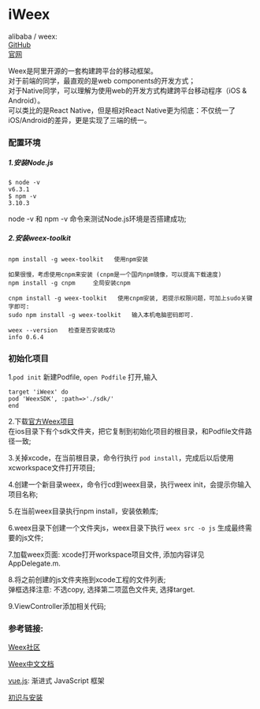 # iWeex
alibaba / weex:  
[GitHub](https://github.com/alibaba/weex)  
[官网](http://alibaba.github.io/weex)

Weex是阿里开源的一套构建跨平台的移动框架。  
对于前端的同学，最直观的是web components的开发方式；  
对于Native同学，可以理解为使用web的开发方式构建跨平台移动程序（iOS & Android）。  
可以类比的是React Native，但是相对React Native更为彻底：不仅统一了 iOS/Android的差异，更是实现了三端的统一。


### 配置环境
##### 1.安装Node.js
	$ node -v
	v6.3.1
	$ npm -v
	3.10.3
node -v 和 npm -v 命令来测试Node.js环境是否搭建成功;

##### 2.安装weex-toolkit

	npm install -g weex-toolkit   使用npm安装
	
	如果很慢，考虑使用cnpm来安装 (cnpm是一个国内npm镜像，可以提高下载速度)
	npm install -g cnpm     全局安装cnpm
	
	cnpm install -g weex-toolkit   使用cnpm安装, 若提示权限问题，可加上sudo关键字即可:
	sudo npm install -g weex-toolkit   输入本机电脑密码即可.
	
	weex --version   检查是否安装成功
	info 0.6.4 


### 初始化项目
1.`pod init` 新建Podfile, 
`open Podfile` 打开,输入  

	target 'iWeex' do
	pod 'WeexSDK', :path=>'./sdk/'
	end

2.下载[官方Weex项目](https://github.com/alibaba/weex.git)  
在ios目录下有个sdk文件夹，把它复制到初始化项目的根目录，和Podfile文件路径一致;

3.关掉xcode，在当前根目录，命令行执行 `pod install`，完成后以后使用xcworkspace文件打开项目;

4.创建一个新目录weex，命令行cd到weex目录，执行weex init，会提示你输入项目名称;

5.在当前weex目录执行npm install，安装依赖库;

6.weex目录下创建一个文件夹js，weex目录下执行 `weex src -o js` 生成最终需要的js文件;

7.加载weex页面:
xcode打开workspace项目文件, 添加内容详见AppDelegate.m. 

8.将之前创建的js文件夹拖到xcode工程的文件列表;  
弹框选择注意:  不选copy, 选择第二项蓝色文件夹, 选择target.

9.ViewController添加相关代码;

### 参考链接:  
[Weex社区](http://www.jianshu.com/collection/f152a6d31479)

[Weex中文文档](http://www.weex.help/topic/57792770eb60516a48db5485)

[vue.js](http://cn.vuejs.org): 渐进式 JavaScript 框架

[初识与安装](https://vczero.github.io/weex-learning/001_helloworld.html)

